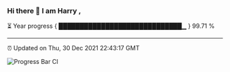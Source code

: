 ### Hi there 👋 I am Harry , 

⏳ Year progress { █████████████████████████████▁ } 99.71 %

---

⏰ Updated on Thu, 30 Dec 2021 22:43:17 GMT

![Progress Bar CI](https://github.com/duykhang68/duykhang68/workflows/Progress%20Bar%20CI/badge.svg)
